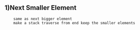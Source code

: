 ## 1)Next Smaller Element
        same as next bigger element 
        make a stack traverse from end keep the smaller elements